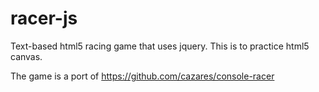 racer-js
========

Text-based html5 racing game that uses jquery. This is to practice html5 canvas.

The game is a port of https://github.com/cazares/console-racer
